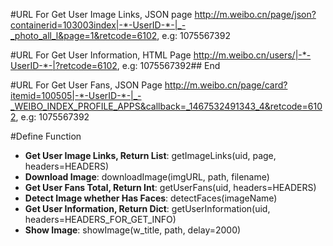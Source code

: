 #URL For Get User Image Links, JSON page
http://m.weibo.cn/page/json?containerid=103003index|-*-UserID-*-|_-_photo_all_l&page=1&retcode=6102, e.g: 1075567392

#URL For Get User Information, HTML Page
http://m.weibo.cn/users/|-*-UserID-*-|?retcode=6102, e.g: 1075567392## End

#URL For Get User Fans, JSON Page
http://m.weibo.cn/page/card?itemid=100505|-*-UserID-*-|_-_WEIBO_INDEX_PROFILE_APPS&callback=_1467532491343_4&retcode=6102, e.g: 1075567392

#Define Function
<ul>
<li><b>Get User Image Links, Return List</b>: getImageLinks(uid, page, headers=HEADERS)</li>
<li><b>Download Image</b>: downloadImage(imgURL, path, filename)</li>
<li><b>Get User Fans Total, Return Int</b>: getUserFans(uid, headers=HEADERS)</li>
<li><b>Detect Image whether Has Faces</b>: detectFaces(imageName)</li>
<li><b>Get User Information, Return Dict</b>: getUserInformation(uid, headers=HEADERS_FOR_GET_INFO)</li>
<li><b>Show Image</b>: showImage(w_title, path, delay=2000)</li>
</ul>

